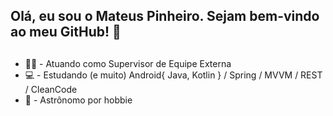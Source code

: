## Olá, eu sou o Mateus Pinheiro. Sejam bem-vindo ao meu GitHub! 👋
##

- 👨‍💻 - Atuando como Supervisor de Equipe Externa
- 💻 - Estudando (e muito) Android{ Java, Kotlin } / Spring / MVVM / REST / CleanCode
- 🔭 - Astrônomo por hobbie
